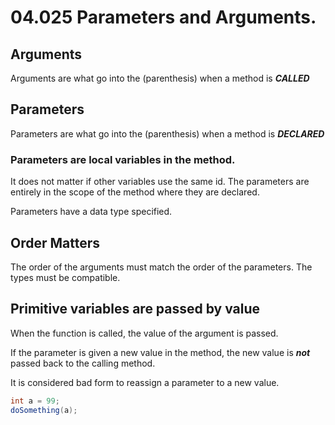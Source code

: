 # 04.025 Parameters and Arguments.

## Arguments

Arguments are what go into the (parenthesis) when a method is ***CALLED***

## Parameters

Parameters are what go into the (parenthesis) when a method is ***DECLARED***

### Parameters are local variables in the method.  

It does not matter if other variables use the same id. The parameters are entirely in the scope of the method where they are declared.

Parameters have a data type specified.

## Order Matters
The order of the arguments must match the order of the parameters.  The types must be compatible.

## Primitive variables are passed by value

When the function is called, the value of the argument is passed.  

If the parameter is given a new value in the method, the new value is ***not*** passed back to the calling method.

It is considered bad form to reassign a parameter to a new value.

```java
int a = 99;
doSomething(a);


```
